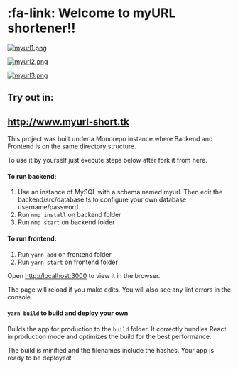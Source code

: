 # :fa-link: Welcome to myURL shortener!!

[![myurl1.png](https://i.postimg.cc/wxRQc5Qj/myurl1.png)](https://postimg.cc/kD9S7bH0)

[![myurl2.png](https://i.postimg.cc/8P8ByFZB/myurl2.png)](https://postimg.cc/CdNq5KTz)

[![myurl3.png](https://i.postimg.cc/WzZmNj1k/myurl3.png)](https://postimg.cc/T5R50zmd)


## Try out in:
## http://www.myurl-short.tk

This project was built under a Monorepo instance where Backend and Frontend is on the
same directory structure.

To use it by yourself just execute steps below after fork it from here.

#### To run backend:
1. Use an instance of MySQL with a schema named myurl. Then edit the backend/src/database.ts to configure your own database username/password.
2. Run `nmp install` on backend folder
3. Run `nmp start` on backend folder

#### To run frontend:
1. Run `yarn add` on frontend folder
2. Run `yarn start` on frontend folder

Open [http://localhost:3000](http://localhost:3000) to view it in the browser.

The page will reload if you make edits.
You will also see any lint errors in the console.

#### `yarn build` to build and deploy your own

Builds the app for production to the `build` folder.
It correctly bundles React in production mode and optimizes the build for the best performance.

The build is minified and the filenames include the hashes.
Your app is ready to be deployed!

